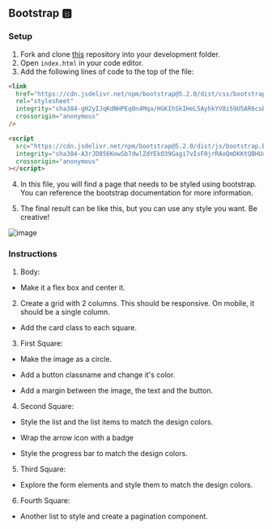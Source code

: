 ## Bootstrap 🅱️

### Setup

1. Fork and clone [this](https://github.com/JoinCODED/Task-Django-Web-Bootstrap) repository into your development folder.
2. Open `index.html` in your code editor.
3. Add the following lines of code to the top of the file:

```html
<link
  href="https://cdn.jsdelivr.net/npm/bootstrap@5.2.0/dist/css/bootstrap.min.css"
  rel="stylesheet"
  integrity="sha384-gH2yIJqKdNHPEq0n4Mqa/HGKIhSkIHeL5AyhkYV8i59U5AR6csBvApHHNl/vI1Bx"
  crossorigin="anonymous"
/>

<script
  src="https://cdn.jsdelivr.net/npm/bootstrap@5.2.0/dist/js/bootstrap.bundle.min.js"
  integrity="sha384-A3rJD856KowSb7dwlZdYEkO39Gagi7vIsF0jrRAoQmDKKtQBHUuLZ9AsSv4jD4Xa"
  crossorigin="anonymous"
></script>
```

4. In this file, you will find a page that needs to be styled using bootstrap. You can reference the bootstrap documentation for more information.

[bootstrap]: https://getbootstrap.com/docs/

5. The final result can be like this, but you can use any style you want. Be creative!

![image](https://i.imgur.com/ePTxbPL.png)

### Instructions

1. Body:

- Make it a flex box and center it.

2. Create a grid with 2 columns. This should be responsive. On mobile, it should be a single column.

- Add the card class to each square.

[docs]: https://getbootstrap.com/docs/5.2/layout/grid/
[docs]: https://getbootstrap.com/docs/5.2/components/card/

3. First Square:

- Make the image as a circle.

[docs]: https://mdbootstrap.com/docs/standard/extended/avatar/

- Add a button classname and change it's color.

[docs]: https://getbootstrap.com/docs/5.2/components/buttons/

- Add a margin between the image, the text and the button.

4. Second Square:

- Style the list and the list items to match the design colors.

[docs]: https://getbootstrap.com/docs/5.2/components/list-group/

- Wrap the arrow icon with a badge

[docs]: https://getbootstrap.com/docs/5.2/components/badge/

- Style the progress bar to match the design colors.

[docs]: https://getbootstrap.com/docs/5.2/components/progress/

5. Third Square:

- Explore the form elements and style them to match the design colors.

[docs]: https://getbootstrap.com/docs/5.2/components/forms/

6. Fourth Square:

- Another list to style and create a pagination component.

[docs]: https://getbootstrap.com/docs/5.2/components/pagination/
